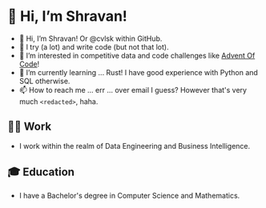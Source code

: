 # 👋 Hi, I’m Shravan!

- 👋 Hi, I’m Shravan! Or @cvlsk within GitHub.
- 💞️ I try (a lot) and write code (but not that lot).
- 👀 I’m interested in competitive data and code challenges like [Advent Of Code](https://adventofcode.com/about)!
- 🌱 I’m currently learning ... Rust! I have good experience with Python and SQL otherwise.
- 📫 How to reach me ... err ... over email I guess? However that's very much ```<redacted>```, haha.

## 👩‍💻 Work

- I work within the realm of Data Engineering and Business Intelligence.

## 🎓 Education

- I have a Bachelor's degree in Computer Science and Mathematics.

<!---
cvlsk/cvlsk is a ✨ special ✨ repository because its `README.md` (this file) appears on your GitHub profile.
You can click the Preview link to take a look at your changes.
--->
